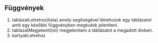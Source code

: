 ## Függvények

1. tablazatLetrehoz(lista) amely segitségével létrehozok egy táblázatot amit egy későbbi függvényben megtudok jeleníteni.
2. tablazatMegjelenit(txt) megjelenitem a táblázatot a megadott divben.
3. kartyakLetrehoz